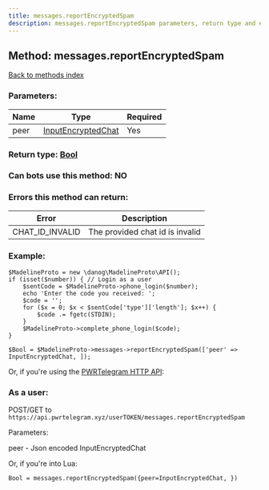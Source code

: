 ```yaml
---
title: messages.reportEncryptedSpam
description: messages.reportEncryptedSpam parameters, return type and example
---
```

## Method: messages.reportEncryptedSpam  
[Back to methods index](index.md)


### Parameters:

| Name     |    Type       | Required |
|----------|---------------|----------|
|peer|[InputEncryptedChat](../types/InputEncryptedChat.md) | Yes|


### Return type: [Bool](../types/Bool.md)

### Can bots use this method: **NO**


### Errors this method can return:

| Error    | Description   |
|----------|---------------|
|CHAT_ID_INVALID|The provided chat id is invalid|


### Example:


```
$MadelineProto = new \danog\MadelineProto\API();
if (isset($number)) { // Login as a user
    $sentCode = $MadelineProto->phone_login($number);
    echo 'Enter the code you received: ';
    $code = '';
    for ($x = 0; $x < $sentCode['type']['length']; $x++) {
        $code .= fgetc(STDIN);
    }
    $MadelineProto->complete_phone_login($code);
}

$Bool = $MadelineProto->messages->reportEncryptedSpam(['peer' => InputEncryptedChat, ]);
```

Or, if you're using the [PWRTelegram HTTP API](https://pwrtelegram.xyz):



### As a user:

POST/GET to `https://api.pwrtelegram.xyz/userTOKEN/messages.reportEncryptedSpam`

Parameters:

peer - Json encoded InputEncryptedChat




Or, if you're into Lua:

```
Bool = messages.reportEncryptedSpam({peer=InputEncryptedChat, })
```

